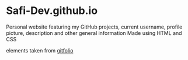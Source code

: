 # Safi-Dev.github.io
Personal website featuring my GitHub projects, current username, profile picture, description and other general information
Made using HTML and CSS

elements taken from [gitfolio](https://github.com/imfunniee/gitfolio)
